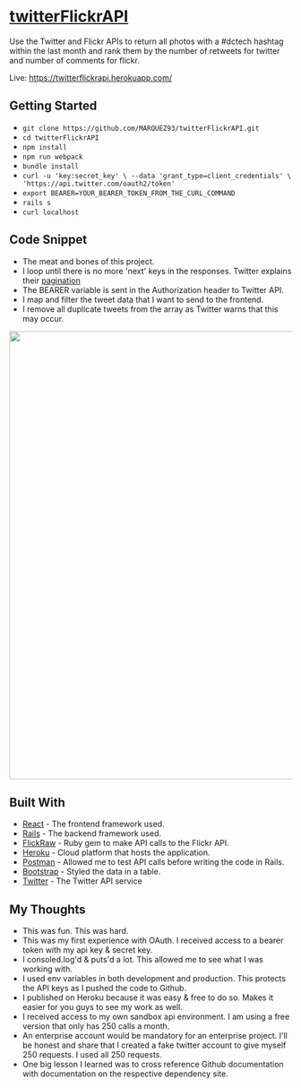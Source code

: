 # [twitterFlickrAPI](https://twitterflickrapi.herokuapp.com/)

Use the Twitter and Flickr APIs to return all photos with a #dctech hashtag within the last month and rank them by the number of retweets for twitter and number of comments for flickr.

Live: https://twitterflickrapi.herokuapp.com/

## Getting Started

* ``` git clone https://github.com/MARQUEZ93/twitterFlickrAPI.git ```
* ``` cd twitterFlickrAPI ```
* ``` npm install ```
* ``` npm run webpack ```
* ``` bundle install ```
* ``` curl -u 'key:secret_key' \ --data 'grant_type=client_credentials' \  'https://api.twitter.com/oauth2/token'    ```
* ``` export BEARER=YOUR_BEARER_TOKEN_FROM_THE_CURL_COMMAND ```
* ``` rails s ```
* ``` curl localhost ```

## Code Snippet

* The meat and bones of this project.
* I loop until there is no more 'next' keys in the responses. Twitter explains their [pagination](https://developer.twitter.com/en/docs/tweets/search/api-reference/premium-search)
* The BEARER variable is sent in the Authorization header to Twitter API.
* I map and filter the tweet data that I want to send to the frontend.
* I remove all duplicate tweets from the array as Twitter warns that this may occur.

<p align="center"><img src="https://i.imgur.com/0WCryGO.png" width="800px" /></p>

## Built With

* [React](https://reactjs.org/docs/getting-started.html) - The frontend framework used.
* [Rails](https://guides.rubyonrails.org/) - The backend framework used.
* [FlickRaw](https://rubygems.org/gems/flickraw/versions/0.9.9) - Ruby gem to make API calls to the Flickr API.
* [Heroku](https://twitterflickrapi.herokuapp.com/) - Cloud platform that hosts the application.
* [Postman](https://www.getpostman.com/) - Allowed me to test API calls before writing the code in Rails.
* [Bootstrap](https://www.npmjs.com/package/react-bootstrap-table-next) - Styled the data in a table.
* [Twitter](https://developer.twitter.com/) - The Twitter API service

## My Thoughts
* This was fun. This was hard.
* This was my first experience with OAuth. I received access to a bearer token with my api key & secret key.
* I consoled.log'd & puts'd a lot. This allowed me to see what I was working with.
* I used env variables in both development and production. This protects the API keys as I pushed the code to Github.
* I published on Heroku because it was easy & free to do so. Makes it easier for you guys to see my work as well.
* I received access to my own sandbox api environment. I am using a free version that only has 250 calls a month.
* An enterprise account would be mandatory for an enterprise project. I'll be honest and share that I created a fake twitter account to give myself 250 requests. I used all 250 requests.
* One big lesson I learned was to cross reference Github documentation with documentation on the respective dependency site.
